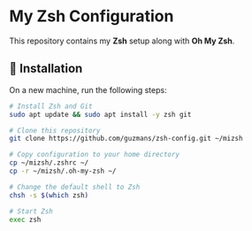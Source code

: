 # My Zsh Configuration

This repository contains my **Zsh** setup along with **Oh My Zsh**.

## 🚀 Installation

On a new machine, run the following steps:

```bash
# Install Zsh and Git
sudo apt update && sudo apt install -y zsh git

# Clone this repository
git clone https://github.com/guzmans/zsh-config.git ~/mizsh

# Copy configuration to your home directory
cp ~/mizsh/.zshrc ~/
cp -r ~/mizsh/.oh-my-zsh ~/

# Change the default shell to Zsh
chsh -s $(which zsh)

# Start Zsh
exec zsh
